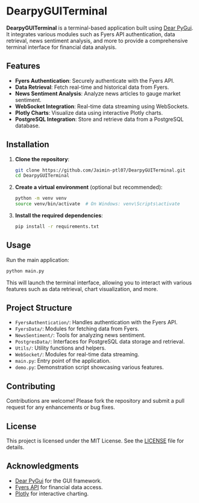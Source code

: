 # DearpyGUITerminal

**DearpyGUITerminal** is a terminal-based application built using [Dear PyGui](https://github.com/hoffstadt/DearPyGui). It integrates various modules such as Fyers API authentication, data retrieval, news sentiment analysis, and more to provide a comprehensive terminal interface for financial data analysis.

## Features

- **Fyers Authentication**: Securely authenticate with the Fyers API.
- **Data Retrieval**: Fetch real-time and historical data from Fyers.
- **News Sentiment Analysis**: Analyze news articles to gauge market sentiment.
- **WebSocket Integration**: Real-time data streaming using WebSockets.
- **Plotly Charts**: Visualize data using interactive Plotly charts.
- **PostgreSQL Integration**: Store and retrieve data from a PostgreSQL database.

## Installation

1. **Clone the repository**:

   ```bash
   git clone https://github.com/Jaimin-ptl07/DearpyGUITerminal.git
   cd DearpyGUITerminal
   ```

2. **Create a virtual environment** (optional but recommended):

   ```bash
   python -m venv venv
   source venv/bin/activate  # On Windows: venv\Scripts\activate
   ```

3. **Install the required dependencies**:

   ```bash
   pip install -r requirements.txt
   ```

## Usage

Run the main application:

```bash
python main.py
```

This will launch the terminal interface, allowing you to interact with various features such as data retrieval, chart visualization, and more.

## Project Structure

- `FyersAuthentication/`: Handles authentication with the Fyers API.
- `FyersData/`: Modules for fetching data from Fyers.
- `NewsSentiment/`: Tools for analyzing news sentiment.
- `PostgresData/`: Interfaces for PostgreSQL data storage and retrieval.
- `Utils/`: Utility functions and helpers.
- `WebSocket/`: Modules for real-time data streaming.
- `main.py`: Entry point of the application.
- `demo.py`: Demonstration script showcasing various features.

## Contributing

Contributions are welcome! Please fork the repository and submit a pull request for any enhancements or bug fixes.

## License

This project is licensed under the MIT License. See the [LICENSE](LICENSE) file for details.

## Acknowledgments

- [Dear PyGui](https://github.com/hoffstadt/DearPyGui) for the GUI framework.
- [Fyers API](https://myapi.fyers.in/docs/) for financial data access.
- [Plotly](https://plotly.com/python/) for interactive charting.
